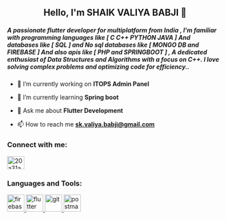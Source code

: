 <h2 align="center">Hello, I'm SHAIK VALIYA BABJI 👋</h2>

<h5 align="left">A passionate flutter developer for multiplatform from India , I'm familiar with programming languages like [ C C++ PYTHON JAVA ] And databases like [ SQL ] and No sql databases like [ MONGO DB and FIREBASE ] And also apis like [ PHP and SPRINGBOOT ] , A dedicated enthusiast of Data Structures and Algorithms with a focus on C++. I love solving complex problems and optimizing code for efficiency.. </h5>


- 🔭 I’m currently working on **ITOPS Admin Panel**

- 🌱 I’m currently learning **Spring boot**

- 💬 Ask me about **Flutter Development**

- 📫 How to reach me **sk.valiya.babji@gmail.com**

<h3 align="left">Connect with me:</h3>
<p align="left">
<a href="https://www.hackerrank.com/20a31a05i9" target="blank"><img align="center" src="https://raw.githubusercontent.com/rahuldkjain/github-profile-readme-generator/master/src/images/icons/Social/hackerrank.svg" alt="20a31a05i9" height="30" width="40" /></a>
</p>

<h3 align="left">Languages and Tools:</h3>
<p align="left"> <a href="https://firebase.google.com/" target="_blank" rel="noreferrer"> <img src="https://www.vectorlogo.zone/logos/firebase/firebase-icon.svg" alt="firebase" width="40" height="40"/> </a> <a href="https://flutter.dev" target="_blank" rel="noreferrer"> <img src="https://www.vectorlogo.zone/logos/flutterio/flutterio-icon.svg" alt="flutter" width="40" height="40"/> </a> <a href="https://git-scm.com/" target="_blank" rel="noreferrer"> <img src="https://www.vectorlogo.zone/logos/git-scm/git-scm-icon.svg" alt="git" width="40" height="40"/> </a> <a href="https://postman.com" target="_blank" rel="noreferrer"> <img src="https://www.vectorlogo.zone/logos/getpostman/getpostman-icon.svg" alt="postman" width="40" height="40"/> </a> </p>
